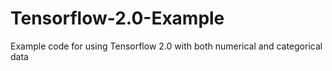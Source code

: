 # Tensorflow-2.0-Example
 Example code for using Tensorflow 2.0 with both numerical and categorical data
